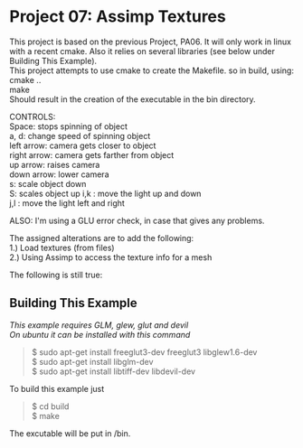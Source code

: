 Project 07: Assimp Textures
========================================
This project is based on the previous Project, PA06. It will only work in linux with a recent cmake. Also it relies on several libraries (see below under Building This Example).   
This project attempts to use cmake to create the Makefile. so in build, using:    
   cmake ..    
   make    
Should result in the creation of the executable in the bin directory.    
   
CONTROLS:     
Space: stops spinning of object    
a, d: change speed of spinning object    
left arrow: camera gets closer to object    
right arrow: camera gets farther from object    
up arrow: raises camera    
down arrow: lower camera    
s: scale object down    
S: scales object up
i,k : move the light up and down    
j,l : move the light left and right    
    
ALSO: I'm using a GLU error check, in case that gives any problems.    
    
The assigned alterations are to add the following:    
1.) Load textures (from files)    
2.) Using Assimp to access the texture info for a mesh    
    
The following is still true:    
    
Building This Example    
---------------------    
    
*This example requires GLM, glew, glut and devil*    
*On ubuntu it can be installed with this command*    
    
   >$ sudo apt-get install freeglut3-dev freeglut3 libglew1.6-dev    
   >$ sudo apt-get install libglm-dev    
   >$ sudo apt-get install libtiff-dev libdevil-dev   
    
To build this example just     
    
   >$ cd build    
   >$ make    
    
The excutable will be put in /bin.